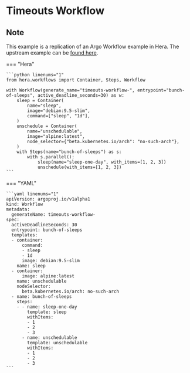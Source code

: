 # Timeouts Workflow

## Note

This example is a replication of an Argo Workflow example in Hera.
The upstream example can be [found here](https://github.com/argoproj/argo-workflows/blob/master/examples/timeouts-workflow.yaml).




=== "Hera"

    ```python linenums="1"
    from hera.workflows import Container, Steps, Workflow

    with Workflow(generate_name="timeouts-workflow-", entrypoint="bunch-of-sleeps", active_deadline_seconds=30) as w:
        sleep = Container(
            name="sleep",
            image="debian:9.5-slim",
            command=["sleep", "1d"],
        )
        unschedule = Container(
            name="unschedulable",
            image="alpine:latest",
            node_selector={"beta.kubernetes.io/arch": "no-such-arch"},
        )
        with Steps(name="bunch-of-sleeps") as s:
            with s.parallel():
                sleep(name="sleep-one-day", with_items=[1, 2, 3])
                unschedule(with_items=[1, 2, 3])
    ```

=== "YAML"

    ```yaml linenums="1"
    apiVersion: argoproj.io/v1alpha1
    kind: Workflow
    metadata:
      generateName: timeouts-workflow-
    spec:
      activeDeadlineSeconds: 30
      entrypoint: bunch-of-sleeps
      templates:
      - container:
          command:
          - sleep
          - 1d
          image: debian:9.5-slim
        name: sleep
      - container:
          image: alpine:latest
        name: unschedulable
        nodeSelector:
          beta.kubernetes.io/arch: no-such-arch
      - name: bunch-of-sleeps
        steps:
        - - name: sleep-one-day
            template: sleep
            withItems:
            - 1
            - 2
            - 3
          - name: unschedulable
            template: unschedulable
            withItems:
            - 1
            - 2
            - 3
    ```

